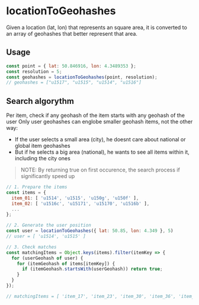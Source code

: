 # locationToGeohashes

Given a location (lat, lon) that represents an square area, it is converted to an array of geohashes that better represent that area.

## Usage

```javascript
const point = { lat: 50.846916, lon: 4.3489353 };
const resolution = 5;
const geohashes = locationToGeohashes(point, resolution);
// geohashes = ["u1517", "u1515", "u1514", "u1516"]
```

## Search algorythm

Per item, check if any geohash of the item starts with any geohash of the user
Only user geohashes can englobe smaller geohash items, not the other way:

- If the user selects a small area (city), he doesnt care about national or global item geohashes
- But if he selects a big area (national), he wants to see all items within it, including the city ones

> NOTE: By returning true on first occurence, the search process if significantly speed up

```javascript
// 1. Prepare the items
const items = {
  item_01: [ 'u1514', 'u1515', 'u150g', 'u150f' ],
  item_02: [ 'u1516c', 'u15171', 'u15170', 'u1516b' ],
  ...
};

// 2. Generate the user position
const user = locationToGeohashes({ lat: 50.85, lon: 4.349 }, 5)
// user = [ 'u1514', 'u1515' ]

// 3. Check matches
const matchingItems = Object.keys(items).filter(itemKey => {
  for (userGeohash of user) {
    for (itemGeohash of items[itemKey]) {
      if (itemGeohash.startsWith(userGeohash)) return true;
    }
  }
});

// matchingItems = [ 'item_17', 'item_23', 'item_30', 'item_36', 'item_74', 'item_81' ]
```

